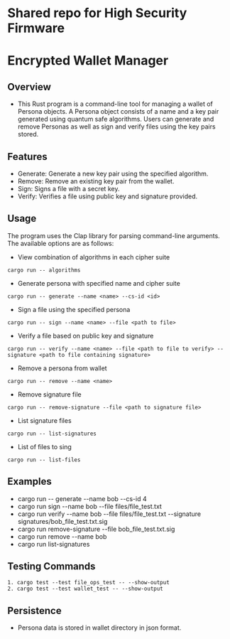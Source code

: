 # Shared repo for High Security Firmware

# Encrypted Wallet Manager

## Overview
- This Rust program is a command-line tool for managing a wallet of Persona objects. A Persona object consists of a name and a key pair generated using quantum safe algorithms. Users can generate and remove Personas as well as sign and verify files using the key pairs stored.

## Features
- Generate: Generate a new key pair using the specified algorithm.
- Remove: Remove an existing key pair from the wallet.
- Sign: Signs a file with a secret key.
- Verify: Verifies a file using public key and signature provided.


## Usage
The program uses the Clap library for parsing command-line arguments. The available options are as follows:

* View combination of algorithms in each cipher suite
```
cargo run -- algorithms
```

* Generate persona with specified name and cipher suite
```
cargo run -- generate --name <name> --cs-id <id>
```

* Sign a file using the specified persona
```
cargo run -- sign --name <name> --file <path to file>
```

* Verify a file based on public key and signature
```
cargo run -- verify --name <name> --file <path to file to verify> --signature <path to file containing signature>
```

* Remove a persona from wallet
```
cargo run -- remove --name <name>
```

* Remove signature file
```
cargo run -- remove-signature --file <path to signature file>
```

* List signature files
```
cargo run -- list-signatures
```
* List of files to sing
```
cargo run -- list-files
```

## Examples
* cargo run -- generate --name bob --cs-id 4
* cargo run sign --name bob --file files/file_test.txt
* cargo run verify --name bob --file files/file_test.txt --signature signatures/bob_file_test.txt.sig
* cargo run remove-signature --file bob_file_test.txt.sig
* cargo run remove --name bob
* cargo run list-signatures  


## Testing Commands
    1. cargo test --test file_ops_test -- --show-output
    2. cargo test --test wallet_test -- --show-output


## Persistence
- Persona data is stored in wallet directory in json format. 

